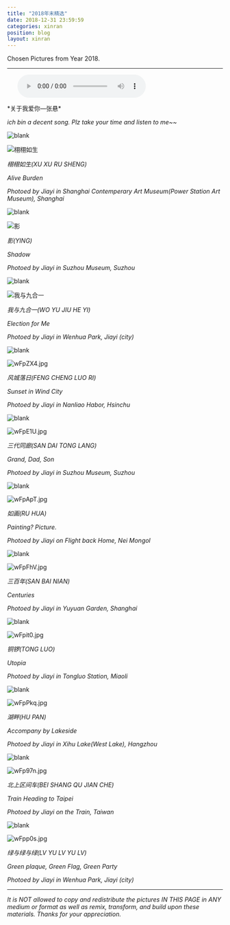 ```yaml
---
title: "2018年末精选"
date: 2018-12-31 23:59:59
categories: xinran
position: blog
layout: xinran
---
```


Chosen Pictures from Year 2018.

---

<ul class="list-inline text-center">
<audio controls="controls">
    <source src="http://music.163.com/song/media/outer/url?id=16435049.mp3" type="audio/ogg">
    <source src="http://music.163.com/song/media/outer/url?id=16435049.mp3" type="audio/mpeg">
<embed height="50" width="1500" src="http://music.163.com/song/media/outer/url?id=16435049.mp3" />
</audio>
</ul>
*关于我爱你—张悬*

*ich bin a decent song. Plz take your time and listen to me~~*

![blank](/assets/img/placeholder.png)

![栩栩如生](https://s1.ax1x.com/2020/09/04/wFpJje.jpg)

*栩栩如生(XU XU RU SHENG)*

*Alive Burden*

*Photoed by Jiayi in Shanghai Contemperary Art Museum(Power Station Art Museum), Shanghai*

![blank](/assets/img/placeholder.png)

![影](https://s1.ax1x.com/2020/09/04/wFpnB9.jpg)

*影(YING)*

*Shadow*

*Photoed by Jiayi in Suzhou Museum, Suzhou*

![blank](/assets/img/placeholder.png)

![我与九合一](https://s1.ax1x.com/2020/09/04/wFpmnJ.jpg)

*我与九合一(WO YU JIU HE YI)*

*Election for Me*

*Photoed by Jiayi in Wenhua Park, Jiayi (city)*

![blank](/assets/img/placeholder.png)

![wFpZX4.jpg](https://s1.ax1x.com/2020/09/04/wFpZX4.jpg)

*风城落日(FENG CHENG LUO RI)*

*Sunset in Wind City*

*Photoed by Jiayi in Nanliao Habor, Hsinchu*

![blank](/assets/img/placeholder.png)

![wFpE1U.jpg](https://s1.ax1x.com/2020/09/04/wFpE1U.jpg)

*三代同廊(SAN DAI TONG LANG)*

*Grand, Dad, Son*

*Photoed by Jiayi in Suzhou Museum, Suzhou*

![blank](/assets/img/placeholder.png)

![wFpApT.jpg](https://s1.ax1x.com/2020/09/04/wFpApT.jpg)

*如画(RU HUA)*

*Painting? Picture.*

*Photoed by Jiayi on Flight back Home, Nei Mongol*

![blank](/assets/img/placeholder.png)

![wFpFhV.jpg](https://s1.ax1x.com/2020/09/04/wFpFhV.jpg)

*三百年(SAN BAI NIAN)*

*Centuries*

*Photoed by Jiayi in Yuyuan Garden, Shanghai*

![blank](/assets/img/placeholder.png)

![wFpit0.jpg](https://s1.ax1x.com/2020/09/04/wFpit0.jpg)

*铜锣(TONG LUO)*

*Utopia*

*Photoed by Jiayi in Tongluo Station, Miaoli*

![blank](/assets/img/placeholder.png)

![wFpPkq.jpg](https://s1.ax1x.com/2020/09/04/wFpPkq.jpg)

*湖畔(HU PAN)*

*Accompany by Lakeside*

*Photoed by Jiayi in Xihu Lake(West Lake), Hangzhou*

![blank](/assets/img/placeholder.png)

![wFp97n.jpg](https://s1.ax1x.com/2020/09/04/wFp97n.jpg)

*北上区间车(BEI SHANG QU JIAN CHE)*

*Train Heading to Taipei*

*Photoed by Jiayi on the Train, Taiwan*

![blank](/assets/img/placeholder.png)

![wFpp0s.jpg](https://s1.ax1x.com/2020/09/04/wFpp0s.jpg)

*绿与绿与绿(LV YU LV YU LV)*

*Green plaque, Green Flag, Green Party*

*Photoed by Jiayi in Wenhua Park, Jiayi (city)*

---

*It is NOT allowed to copy and redistribute the pictures IN THIS PAGE in ANY medium or format as well as remix, transform, and build upon these materials. Thanks for your appreciation.*
